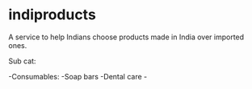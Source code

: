 indiproducts
============

A service to help Indians choose products made in India over imported ones.


Sub cat:

-Consumables: 
    -Soap bars
    -Dental care
    -
